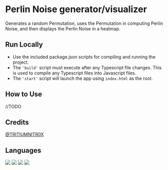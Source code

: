 # Perlin Noise generator/visualizer
Generates a random Permutation, uses the Permutation in computing Perlin Noise, and then displays the Perlin Noise in a heatmap.

## Run Locally
- Use the included package.json scripts for compiling and running the project.
- The `'build'` script must execute after any Typescript file changes. This is used to compile any Typescript files into Javascript files. 
- The `'start'` script will launch the app using `index.html` as the root.

## How to Use
//TODO

## Credits
[@TRITIUMNITR0X](https://github.com/TRITIUMNITR0X)

## Languages
<div style="display:float">
  <img src="https://img.shields.io/badge/-Typescript-3178C6?logo=typescript&logoColor=white&style=bold"/>
  <img src="https://img.shields.io/badge/-Javascript-F7DF1E?logo=javascript&logoColor=black&style=bold"/>
  <img src="https://img.shields.io/badge/-HTML5-E34F26?logo=html5&logoColor=white&style=bold"/>
  <img src="https://img.shields.io/badge/-CSS-1572B6?logo=css3&logoColor=white&style=bold"/>
</div>
